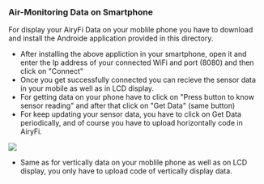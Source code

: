 ### Air-Monitoring Data on Smartphone

For display your AiryFi Data on your moblile phone you have to download and install the Androide application provided in this directory.

* After installing the above appliction in your smartphone, open it and enter the Ip address of your connected WiFi and port (8080) and then click on "Connect"
* Once you get successfully connected you can recieve the sensor data in your mobile as well as in LCD display.
* For getting data on your phone have to click on "Press button to know sensor reading" and after that click on "Get Data" (same button)
* For keep updating your sensor data, you have to click on Get Data periodically, and of course you have to upload horizontally code in AiryFi.

<img src ="https://github.com/sbcshop/AiryFi/blob/main/images/IMG-20221121-WA0001.jpg" />

* Same as for vertically data on your moblile phone as well as on LCD display, you only have to upload code of vertically display data.



